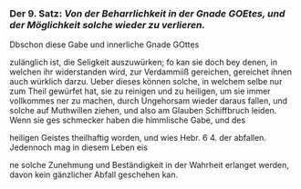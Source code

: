 <!-- Seite 34; content-0052.xml -->

### Der 9. Satz: *Von der Beharrlichkeit in der Gnade GOEtes, und der Möglichkeit solche wieder zu verlieren.*


Dbschon diese Gabe und innerliche Gnade GOttes

zulänglich ist, die Seligkeit auszuwürken; fo kan sie doch bey denen, in
welchen ihr widerstanden wird, zur Verdammiiß gereichen, gereichet ihnen
auch würklich darzu. Ueber dieses können solche, in welchem selbe nur zum
Theil gewürfet hat, sie zu reinigen und zu heiligen, um sie immer vollkommes
ner zu machen, durch Ungehorsam wieder daraus fallen, und solche auf Muthwillen
ziehen, und also am Glauben Schiffbruch leiden. Wenn sie ges schmecker haben
die himmlische Gabe, und des

heiligen Geistes theilhaftig worden, und wies Hebr. 6 4. der abfallen.
Jedennoch mag in diesem Leben eis

ne solche Zunehmung und Beständigkeit in der
Wahrheit erlanget werden, davon kein gänzlicher
Abfall geschehen kan.
